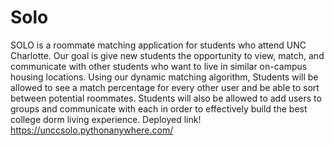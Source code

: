 # Solo

SOLO is a roommate matching application for students who attend UNC Charlotte. Our goal is give new students the opportunity to view, match, and communicate with other students who want to live in similar on-campus housing locations. Using our dynamic matching algorithm, Students will be allowed to see a match percentage for every other user and be able to sort between potential roommates. Students will also be allowed to add users to groups and communicate with each in order to effectively build the best college dorm living experience. Deployed link! https://unccsolo.pythonanywhere.com/
